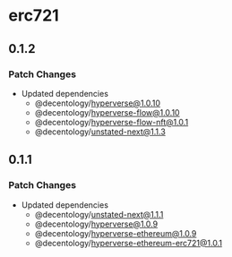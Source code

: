 # erc721

## 0.1.2

### Patch Changes

-   Updated dependencies
    -   @decentology/hyperverse@1.0.10
    -   @decentology/hyperverse-flow@1.0.10
    -   @decentology/hyperverse-flow-nft@1.0.1
    -   @decentology/unstated-next@1.1.3

## 0.1.1

### Patch Changes

-   Updated dependencies
    -   @decentology/unstated-next@1.1.1
    -   @decentology/hyperverse@1.0.9
    -   @decentology/hyperverse-ethereum@1.0.9
    -   @decentology/hyperverse-ethereum-erc721@1.0.1
